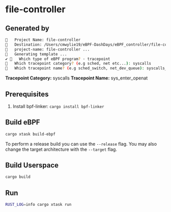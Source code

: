 # file-controller

## Generated by

```bash
🤷   Project Name: file-controller
🔧   Destination: /Users/cmwylie19/eBPF-DashDays/eBPF_controller/file-controller ...
🔧   project-name: file-controller ...
🔧   Generating template ...
✔ 🤷   Which type of eBPF program? · tracepoint
🤷   Which tracepoint category? (e.g sched, net etc...): syscalls
🤷   Which tracepoint name? (e.g sched_switch, net_dev_queue): syscalls_sys_enter_ope
```

**Tracepoint Category:** syscalls
**Tracepoint Name:** sys_enter_openat

## Prerequisites

1. Install bpf-linker: `cargo install bpf-linker`

## Build eBPF

```bash
cargo xtask build-ebpf
```

To perform a release build you can use the `--release` flag.
You may also change the target architecture with the `--target` flag.

## Build Userspace

```bash
cargo build
```

## Run

```bash
RUST_LOG=info cargo xtask run
```
